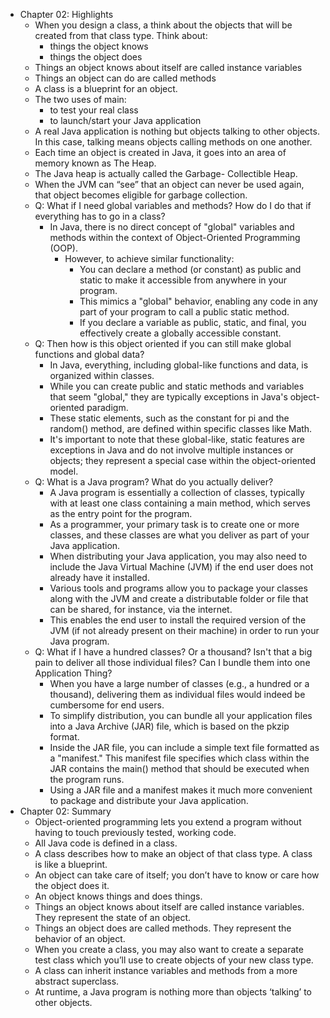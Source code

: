 - Chapter 02: Highlights
    - When you design a class, a think about the objects that will be created from that class type. Think about:
        - things the object knows
        - things the object does
    - Things an object knows about itself are called instance variables
    - Things an object can do are called methods
    - A class is a blueprint for an object.
    - The two uses of main:
        - to test your real class
        - to launch/start your Java application
    - A real Java application is nothing but objects talking to other objects. In this case, talking means objects calling methods on one another.
    - Each time an object is created in Java, it goes into an area of memory known as The Heap.
    - The Java heap is actually called the Garbage- Collectible Heap.
    - When the JVM can “see” that an object can never be used again, that object becomes eligible for garbage collection.
    - Q: What if I need global variables and methods? How do I do that if everything has to go in a class?
        - In Java, there is no direct concept of "global" variables and methods within the context of Object-Oriented Programming (OOP).
            - However, to achieve similar functionality:
                - You can declare a method (or constant) as public and static to make it accessible from anywhere in your program.
                - This mimics a "global" behavior, enabling any code in any part of your program to call a public static method.
                - If you declare a variable as public, static, and final, you effectively create a globally accessible constant.
    - Q: Then how is this object oriented if you can still make global functions and global data?
        - In Java, everything, including global-like functions and data, is organized within classes.
        - While you can create public and static methods and variables that seem "global," they are typically exceptions in Java's object-oriented paradigm.
        - These static elements, such as the constant for pi and the random() method, are defined within specific classes like Math.
        - It's important to note that these global-like, static features are exceptions in Java and do not involve multiple instances or objects; they represent a special case within the object-oriented model.
    - Q: What is a Java program? What do you actually deliver?
        - A Java program is essentially a collection of classes, typically with at least one class containing a main method, which serves as the entry point for the program.
        - As a programmer, your primary task is to create one or more classes, and these classes are what you deliver as part of your Java application.
        - When distributing your Java application, you may also need to include the Java Virtual Machine (JVM) if the end user does not already have it installed.
        - Various tools and programs allow you to package your classes along with the JVM and create a distributable folder or file that can be shared, for instance, via the internet.
        - This enables the end user to install the required version of the JVM (if not already present on their machine) in order to run your Java program.
    - Q: What if I have a hundred classes? Or a thousand? Isn't that a big pain to deliver all those individual files? Can I bundle them into one Application Thing?
        - When you have a large number of classes (e.g., a hundred or a thousand), delivering them as individual files would indeed be cumbersome for end users.
        - To simplify distribution, you can bundle all your application files into a Java Archive (JAR) file, which is based on the pkzip format.
        - Inside the JAR file, you can include a simple text file formatted as a "manifest." This manifest file specifies which class within the JAR contains the main() method that should be executed when the program runs.
        - Using a JAR file and a manifest makes it much more convenient to package and distribute your Java application.
- Chapter 02: Summary
    - Object-oriented programming lets you extend a program without having to touch previously tested, working code.
    - All Java code is defined in a class.
    - A class describes how to make an object of that class type. A class is like a blueprint.
    - An object can take care of itself; you don’t have to know or care how the object does it.
    - An object knows things and does things.
    - Things an object knows about itself are called instance variables. They represent the state of an object.
    - Things an object does are called methods. They represent the behavior of an object.
    - When you create a class, you may also want to create a separate test class which you’ll use to create objects of your new class type.
    - A class can inherit instance variables and methods from a more abstract superclass.
    - At runtime, a Java program is nothing more than objects ‘talking’ to other objects.